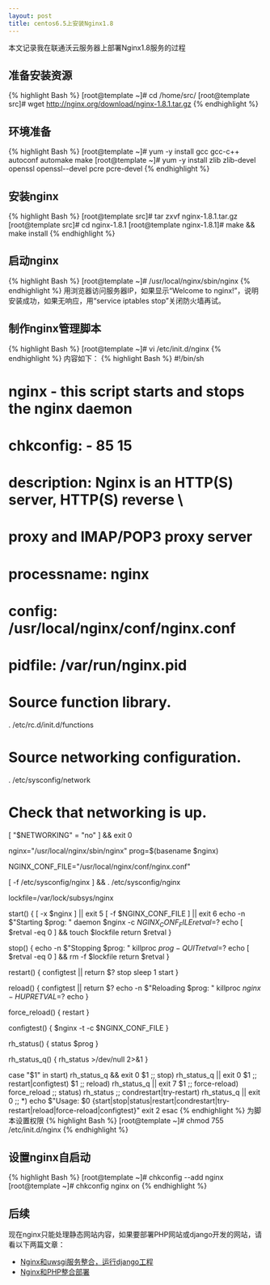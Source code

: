 ```yaml
---
layout: post
title: centos6.5上安装Nginx1.8
---
```


  本文记录我在联通沃云服务器上部署Nginx1.8服务的过程

## 准备安装资源

{% highlight Bash %}
[root@template ~]# cd /home/src/
[root@template src]# wget http://nginx.org/download/nginx-1.8.1.tar.gz
{% endhighlight %}

## 环境准备

{% highlight Bash %}
[root@template ~]# yum -y install gcc gcc-c++ autoconf automake make
[root@template ~]# yum -y install zlib zlib-devel openssl openssl--devel pcre pcre-devel
{% endhighlight %}

## 安装nginx
{% highlight Bash %}
[root@template src]# tar zxvf nginx-1.8.1.tar.gz
[root@template src]# cd nginx-1.8.1
[root@template nginx-1.8.1]# make && make install
{% endhighlight %}

## 启动nginx
{% highlight Bash %}
[root@template ~]# /usr/local/nginx/sbin/nginx
{% endhighlight %}
用浏览器访问服务器IP，如果显示“Welcome to nginx!”，说明安装成功，如果无响应，用“service iptables stop”关闭防火墙再试。

## 制作nginx管理脚本
{% highlight Bash %}
[root@template ~]# vi /etc/init.d/nginx
{% endhighlight %}
内容如下：
{% highlight Bash %}
#!/bin/sh
#
# nginx - this script starts and stops the nginx daemon
#
# chkconfig:   - 85 15
# description:  Nginx is an HTTP(S) server, HTTP(S) reverse \
#               proxy and IMAP/POP3 proxy server
# processname: nginx
# config:      /usr/local/nginx/conf/nginx.conf
# pidfile:     /var/run/nginx.pid
  
# Source function library.
. /etc/rc.d/init.d/functions
  
# Source networking configuration.
. /etc/sysconfig/network
  
# Check that networking is up.
[ "$NETWORKING" = "no" ] && exit 0
  
nginx="/usr/local/nginx/sbin/nginx"
prog=$(basename $nginx)

NGINX_CONF_FILE="/usr/local/nginx/conf/nginx.conf"
  
[ -f /etc/sysconfig/nginx ] && . /etc/sysconfig/nginx
  
lockfile=/var/lock/subsys/nginx  

start() {
    [ -x $nginx ] || exit 5
    [ -f $NGINX_CONF_FILE ] || exit 6
    echo -n $"Starting $prog: "
    daemon $nginx -c $NGINX_CONF_FILE
    retval=$?
    echo
    [ $retval -eq 0 ] && touch $lockfile
    return $retval
}
  
stop() {
    echo -n $"Stopping $prog: "
    killproc $prog -QUIT
    retval=$?
    echo
    [ $retval -eq 0 ] && rm -f $lockfile
    return $retval
}
  
restart() {
    configtest || return $?
    stop
    sleep 1
    start
}
  
reload() {
    configtest || return $?
    echo -n $"Reloading $prog: "
    killproc $nginx -HUP
    RETVAL=$?
    echo
}
  
force_reload() {
    restart
}
  
configtest() {
  $nginx -t -c $NGINX_CONF_FILE
}
  
rh_status() {
    status $prog
}
  
rh_status_q() {
    rh_status >/dev/null 2>&1
}
  
case "$1" in
    start)
        rh_status_q && exit 0
        $1
        ;;
    stop)
        rh_status_q || exit 0
        $1
        ;;
    restart|configtest)
        $1
        ;;
    reload)
        rh_status_q || exit 7
        $1
        ;;
    force-reload)
        force_reload
        ;;
    status)
        rh_status
        ;;
    condrestart|try-restart)
        rh_status_q || exit 0
            ;;
    *)
        echo $"Usage: $0 {start|stop|status|restart|condrestart|try-restart|reload|force-reload|configtest}"
        exit 2
esac 
{% endhighlight %}
为脚本设置权限
{% highlight Bash %}
[root@template ~]# chmod 755 /etc/init.d/nginx
{% endhighlight %}

## 设置nginx自启动
{% highlight Bash %}
[root@template ~]# chkconfig --add nginx
[root@template ~]# chkconfig nginx on
{% endhighlight %}

## 后续
现在nginx只能处理静态网站内容，如果要部署PHP网站或django开发的网站，请看以下两篇文章：
* <a href="/3-centos6-nginx-uwsgi-django1.6/" target="_blank">Nginx和uwsgi服务整合，运行django工程</a>
* <a href="/2-centos6-nginx1.8" target="_blank">Nginx和PHP整合部署</a>
